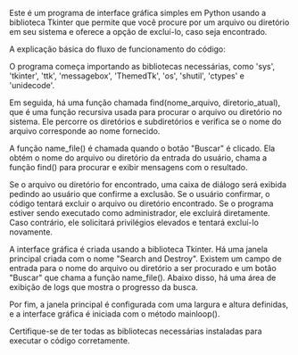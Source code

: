 Este é um programa de interface gráfica simples em Python usando a biblioteca Tkinter que permite que você procure por um arquivo ou diretório em seu sistema e oferece a opção de excluí-lo, caso seja encontrado.

A explicação básica do fluxo de funcionamento do código:

O programa começa importando as bibliotecas necessárias, como 'sys', 'tkinter', 'ttk', 'messagebox', 'ThemedTk', 'os', 'shutil', 'ctypes' e 'unidecode'.

Em seguida, há uma função chamada find(nome_arquivo, diretorio_atual), que é uma função recursiva usada para procurar o arquivo ou diretório no sistema. Ele percorre os diretórios e subdiretórios e verifica se o nome do arquivo corresponde ao nome fornecido.

A função name_file() é chamada quando o botão "Buscar" é clicado. Ela obtém o nome do arquivo ou diretório da entrada do usuário, chama a função find() para procurar e exibir mensagens com o resultado.

Se o arquivo ou diretório for encontrado, uma caixa de diálogo será exibida pedindo ao usuário que confirme a exclusão. Se o usuário confirmar, o código tentará excluir o arquivo ou diretório encontrado. Se o programa estiver sendo executado como administrador, ele excluirá diretamente. Caso contrário, ele solicitará privilégios elevados e tentará excluí-lo novamente.

A interface gráfica é criada usando a biblioteca Tkinter. Há uma janela principal criada com o nome "Search and Destroy". Existem um campo de entrada para o nome do arquivo ou diretório a ser procurado e um botão "Buscar" que chama a função name_file(). Abaixo disso, há uma área de exibição de logs que mostra o progresso da busca.

Por fim, a janela principal é configurada com uma largura e altura definidas, e a interface gráfica é iniciada com o método mainloop().

Certifique-se de ter todas as bibliotecas necessárias instaladas para executar o código corretamente.
